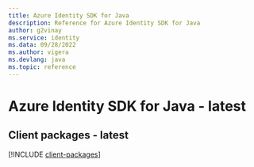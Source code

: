 ```yaml
---
title: Azure Identity SDK for Java
description: Reference for Azure Identity SDK for Java
author: g2vinay
ms.service: identity
ms.data: 09/28/2022
ms.author: vigera
ms.devlang: java
ms.topic: reference
---
```

# Azure Identity SDK for Java - latest

## Client packages - latest
[!INCLUDE [client-packages](identity-client-index.md)]